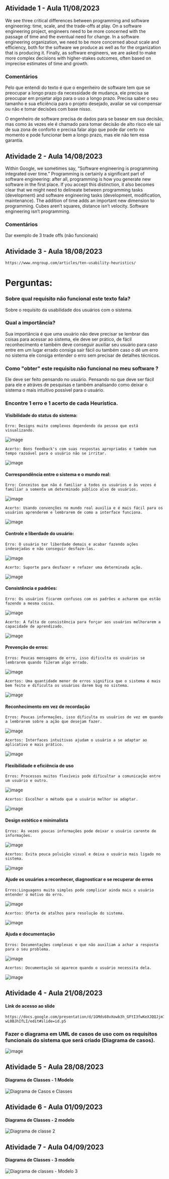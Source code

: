 ## Atividade 1 - Aula 11/08/2023
We see three critical differences between programming and software engineering: time, scale, and the trade-offs at play. On a software engineering project, engineers need to be more concerned with the passage of time and the eventual need for change. In a software engineering organization, we need to be more concerned about scale and efficiency, both for the software we produce as well as for the organization that is producing it. Finally, as software engineers, we are asked to make more complex decisions with higher-stakes outcomes, often based on imprecise estimates of time and growth.

### Comentários

Pelo que entendi do texto é que o engenheiro de software tem que se preocupar a longo prazo da necessidade de mudança, ele precisa se preocupar em projetar algo para o uso a longo prazo. Precisa saber o seu tamanho e sua eficiência para o projeto desejado, avaliar se vai compensar ou não e tomar decisões com base nisso.

O engenheiro de software precisa de dados para se basear em sua decisão, mas como às vezes ele é chamado para tomar decisão de alto risco ele sai de sua zona de conforto e precisa falar algo que pode dar certo no momento e pode funcionar bem a longo prazo, mas ele não tem essa garantia.


## Atividade 2 - Aula 14/08/2023

Within Google, we sometimes say, “Software engineering is programming integrated over time.” Programming is certainly a significant part of software engineering: after all, programming is how you generate new software in the first place. If you accept this distinction, it also becomes clear that we might need to delineate between programming tasks (development) and software engineering tasks (development, modification, maintenance). The addition of time adds an important new dimension to programming. Cubes aren’t squares, distance isn’t velocity. Software engineering isn’t programming.

### Comentários


Dar exemplo de 3 trade offs (não funcionais)




## Atividade 3 - Aula 18/08/2023


    https://www.nngroup.com/articles/ten-usability-heuristics/

 # Perguntas: 

 ### Sobre qual requisito não funcional este texto fala?

 Sobre o requisito da usabilidade dos usuários com o sistema.

 ### Qual a importância?

Sua importância é que uma usuário não deve precisar se lembrar das coisas para acessar ao sistema, ele deve ser prático, de fácil reconhecimento e também deve conseguir auxiliar seu usuário para caso entre em um lugar errado consiga sair fácil ou também caso o dê um erro no sistema ele consiga entender o erro sem precisar de detalhes técnicos.

### Como "obter" este requisito não funcional no meu software ?

Ele deve ser feito pensando no usuário. Pensando no que deve ser fácil para ele e atráves de pesquisas e também analisando como deixar o sistema o mais intuitivo possível para o usuário. 

 ### Encontre 1 erro e 1 acerto de cada Heurística.

  #### Visibilidade do status do sistema:

    Erro: Designs muito complexos dependendo da pessoa que está visualizando.
   ![image](https://github.com/Andre-Bernardes200/Bertoti/assets/127262908/29d45d43-e77a-454f-8422-1e9031efe252)

    Acerto: Bons feedback's com suas respostas apropriadas e também num tempo razoável para o usuário não se irritar.
   ![image](https://github.com/Andre-Bernardes200/Bertoti/assets/127262908/8fcd85b1-a30c-401c-af6f-05a89e1a5ff2)


  #### Correspondência entre o sistema e o mundo real:

    Erro: Conceitos que não é familiar a todos os usuários e às vezes é familiar a somente um determinado público alvo de usuários.
![image](https://github.com/Andre-Bernardes200/Bertoti/assets/127262908/b90df733-3925-4826-8f16-f70e10a562ab)

    Acerto: Usando convenções no mundo real auxilia e é mais fácil para os usuários aprenderem e lembrarem de como a interface funciona.
![image](https://github.com/Andre-Bernardes200/Bertoti/assets/127262908/fb0e4a99-eab9-4ceb-9094-80dafe0dfe99)

  #### Controle e liberdade do usuário:

    Erro: O usuário ter liberdade demais e acabar fazendo ações indesejadas e não conseguir desfaze-las.
![image](https://github.com/Andre-Bernardes200/Bertoti/assets/127262908/f0188d18-9899-4975-be2b-aa8b63178d24)

    Acerto: Suporte para desfazer e refazer uma determinada ação.
![image](https://github.com/Andre-Bernardes200/Bertoti/assets/127262908/a3fd2d68-5e60-4050-a549-2e3462c27d61)

  #### Consistência e padrões:

    Erro: Os usuários ficarem confusos com os padrões e acharem que estão fazendo a mesma coisa.
![image](https://github.com/Andre-Bernardes200/Bertoti/assets/127262908/1b446df2-60be-4ca5-afe2-0a1ee1bc6214)

    Acerto: A falta de consistência para forçar aos usuários melhorarem a capacidade de aprendizado.
![image](https://github.com/Andre-Bernardes200/Bertoti/assets/127262908/540af299-2a24-4627-a74e-260f07ec53e7)

  #### Prevenção de erros:

    Erros: Poucas mensagens de erro, isso dificulta os usuários se lembrarem quando fizeram algo errado.
![image](https://github.com/Andre-Bernardes200/Bertoti/assets/127262908/57d98e00-5d1e-4fea-94bb-f2fa2fd5e04a)

    Acertos: Uma quantidade menor de erros significa que o sistema é mais bem feito e dificulta os usuários darem bug no sistema.
![image](https://github.com/Andre-Bernardes200/Bertoti/assets/127262908/0b8897d4-7313-446f-a88e-c7f0e8741aaf)

  #### Reconhecimento em vez de recordação

    Erros: Poucas informações, isso dificulta os usuários de vez em quando a lembrarem sobre a ação que desejam fazer.
![image](https://github.com/Andre-Bernardes200/Bertoti/assets/127262908/304c091b-7600-4915-b081-7d6886676cc5)

    Acertos: Interfaces intuitivas ajudam o usuário a se adaptar ao aplicativo e mais prático.
![image](https://github.com/Andre-Bernardes200/Bertoti/assets/127262908/f115aba6-90b6-4c6f-9944-b776e1b27ca5)

  #### Flexibilidade e eficiência de uso

    Erros: Processos muitos flexíveis pode dificultar a comunicação entre um usuário e outro.
![image](https://github.com/Andre-Bernardes200/Bertoti/assets/127262908/ad5bd44e-1aed-4f8c-a751-7388f2b79e9c)

    Acertos: Escolher o método que o usuário melhor se adaptar.
![image](https://github.com/Andre-Bernardes200/Bertoti/assets/127262908/8d1ee2ed-3b9d-4d24-876e-2a1ed4082f46)

  #### Design estético e minimalista

    Erros: Às vezes poucas informações pode deixar o usuário carente de informações.
![image](https://github.com/Andre-Bernardes200/Bertoti/assets/127262908/722073ca-bb88-4787-a8f5-6956e1e5a2a9)

    Acertos: Evita pouca poluição visual e deixa o usuário mais ligado no sistema.
![image](https://github.com/Andre-Bernardes200/Bertoti/assets/127262908/af151a02-17ec-4d7f-b58f-281ac55dc5b0)

  #### Ajude os usuários a reconhecer, diagnosticar e se recuperar de erros

    Erros:Linguagens muito simples pode complicar ainda mais o usuário entender o motivo do erro.
![image](https://github.com/Andre-Bernardes200/Bertoti/assets/127262908/5f1630f5-5a86-42d3-8331-cfc9f1f2d7e6)

    Acertos: Oferta de atalhos para resolução do sistema.
![image](https://github.com/Andre-Bernardes200/Bertoti/assets/127262908/e879bc6a-2eae-47f5-baac-7a6a645eaa04)

  #### Ajuda e documentação

    Erros: Documentações complexas e que não auxiliam a achar a resposta para o seu problema.
![image](https://github.com/Andre-Bernardes200/Bertoti/assets/127262908/0c8d7bb8-09cb-4ce2-b56c-c0a62e495bfb)

    Acertos: Documentação só aparece quando o usuário necessita dela.
![image](https://github.com/Andre-Bernardes200/Bertoti/assets/127262908/3961f982-7371-4e8d-8dec-b496820859dd)
    
## Atividade 4 - Aula 21/08/2023

#### Link de acesso ao slide
    https://docs.google.com/presentation/d/1GMds68vXowb3h_GFtI3fwKeXJQQJjm7L-wL0BJhIfLI/edit#slide=id.p5
    
### Fazer o diagrama em UML de casos de uso com os requisitos funcionais do sistema que será criado (Diagrama de casos).
![image](https://github.com/Andre-Bernardes200/Bertoti/assets/127262908/729990b2-089e-49d9-8b40-9a297735fab3)

## Atividade 5 - Aula 28/08/2023

#### Diagrama de Classes - 1 Modelo
![Diagrama de Casos e Classes](https://github.com/Andre-Bernardes200/Bertoti/assets/127262908/526f00b7-184b-4697-8130-1dc84ec05be0)

## Atividade 6 - Aula 01/09/2023

#### Diagrama de Classes - 2 modelo
![Diagrama de classe 2](https://github.com/Andre-Bernardes200/Bertoti/assets/127262908/d3ed5004-3b4b-47ba-81f8-fd9ced32bb05)

## Atividade 7 - Aula 04/09/2023

#### Diagrama de Classes - 3 modelo
![Diagrama de classes - Modelo 3](https://github.com/Andre-Bernardes200/Bertoti/assets/127262908/b479e2ba-084a-497a-a27e-033cf15c565e)


